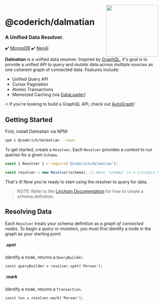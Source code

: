<img src="http://319aae5799f54c1fcefb-5ae98ed6e277c174e30e3abd5432b5c9.r57.cf2.rackcdn.com/dalmation.jpg" width="170px" align="right"/>

# @coderich/dalmatian
### A Unified Data Resolver.
:heavy_check_mark: [MongoDB](https://www.mongodb.com/)
:heavy_check_mark: [Neo4j](https://https://neo4j.com/)

**Dalmatian** is a unified data resolver. Inspired by [GraphQL](https://graphql.org/), it's goal is to provide a unified API to *query* and *mutate* data across multiple sources as one coherent graph of connected data. Features include:


- Unified Query API
- Cursor Pagination
- Atomic Transactions
- Memoized Caching (via [DataLoader](https://www.npmjs.com/package/dataloader))

:fire: If you're looking to build a GraphQL API, check out [AutoGraph](https://www.npmjs.com/package/@coderich/autograph)!

## Getting Started
First, install Dalmatian via NPM:

```sh
npm i @coderich/dalmatian --save
```

To get started, create a `Resolver`. Each `Resolver` provides a *context* to run queries for a given `Schema`.

```js
const { Resolver } = require('@coderich/dalmatian');

const resolver = new Resolver(schema); // Here 'schema' is a Linchpin Schema (see below)
```

That's it! Now you're ready to start using the resolver to query for data.

> NOTE: Refer to the [Linchpin Documentation]() for how to create a schema definition.

## Resolving Data
Each `Resolver` treats your schema definition as a *graph of connected nodes*. To begin a *query* or *mutation*, you must first identify a node in the graph as your starting point.

##### .spot
Identify a node, returns a `QueryBuilder`.
```
const queryBuilder = resolver.spot('Person');
```
##### .mark
Identify a node, returns a `Transaction`.
```
const txn = resolver.mark('Person');
```